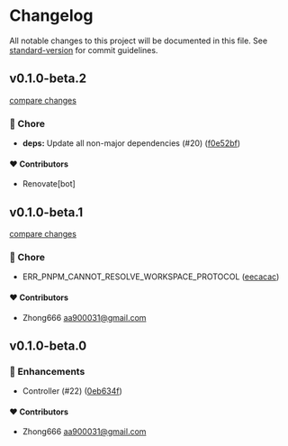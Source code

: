 # Changelog

All notable changes to this project will be documented in this file. See [standard-version](https://github.com/conventional-changelog/standard-version) for commit guidelines.


## v0.1.0-beta.2

[compare changes](https://github.com/aa900031/ginjou/compare/@ginjou/with-supabase@0.1.0-beta.1...@ginjou/with-supabase@0.1.0-beta.2)

### 🏡 Chore

-  **deps:** Update all non-major dependencies (#20) ([f0e52bf](https://github.com/aa900031/ginjou/commit/f0e52bfa2295409821a63d8a93bfce3d8b3e5d6b))



#### ❤️ Contributors

- Renovate[bot]

## v0.1.0-beta.1

[compare changes](https://github.com/aa900031/ginjou/compare/@ginjou/with-supabase@0.1.0-beta.0...@ginjou/with-supabase@0.1.0-beta.1)

### 🏡 Chore

-  ERR_PNPM_CANNOT_RESOLVE_WORKSPACE_PROTOCOL ([eecacac](https://github.com/aa900031/ginjou/commit/eecacac61c72de8153e9f9936844a892bc7d9d16))



#### ❤️ Contributors

- Zhong666 <aa900031@gmail.com>

## v0.1.0-beta.0



### 🚀 Enhancements

-  Controller (#22) ([0eb634f](https://github.com/aa900031/ginjou/commit/0eb634f628a541f1bfaa7e4c2b2c4cf90e25a3b1))



#### ❤️ Contributors

- Zhong666 <aa900031@gmail.com>